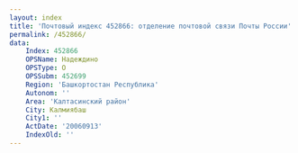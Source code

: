 ```yaml
---
layout: index
title: 'Почтовый индекс 452866: отделение почтовой связи Почты России'
permalink: /452866/
data:
    Index: 452866
    OPSName: Надеждино
    OPSType: О
    OPSSubm: 452699
    Region: 'Башкортостан Республика'
    Autonom: ''
    Area: 'Калтасинский район'
    City: Калмиябаш
    City1: ''
    ActDate: '20060913'
    IndexOld: ''
---
```


